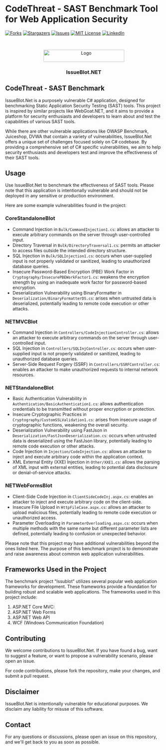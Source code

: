 

  
# CodeThreat - SAST Benchmark Tool for Web Application Security
[![Forks][forks-shield]][forks-url]
[![Stargazers][stars-shield]][stars-url]
[![Issues][issues-shield]][issues-url]
[![MIT License][license-shield]][license-url]
[![LinkedIn][linkedin-shield]][linkedin-url]



<!-- PROJECT LOGO -->
<br />
<p align="center">
  <a href="https://codethreat.com">
    <img src="https://codethreat.com/images/Codethreat-Logo-kucuk-logo-p-800.png" alt="Logo" width="259" height="39">
  </a>

  <h3 align="center">IssueBlot.NET</h3>

</p>


## CodeThreat - SAST Benchmark

IssueBlot.Net is a purposely vulnerable C# application, designed for benchmarking Static Application Security Testing (SAST) tools. This project is inspired by similar projects like WebGoat.NET, and it aims to provide a platform for security enthusiasts and developers to learn about and test the capabilities of various SAST tools.

While there are other vulnerable applications like OWASP Benchmark, Juiceshop, DVWA that contain a variety of vulnerabilities, IssueBlot.Net offers a unique set of challenges focused solely on C# codebase. By providing a comprehensive set of C# specific vulnerabilities, we aim to help security enthusiasts and developers test and improve the effectiveness of their SAST tools.

## Usage

Use IssueBlot.Net to benchmark the effectiveness of SAST tools. Please note that this application is intentionally vulnerable and should not be deployed in any sensitive or production environment.

Here are some example vulnerabilities found in the project:

### CoreStandaloneBlot

-   Command Injection in `Bulk/CommandInjection1.cs`:  allows an attacker to execute arbitrary commands on the server through user-controlled input.
-   Directory Traversal in `Bulk/DirectoryTraversal1.cs`:  permits an attacker to access files outside the intended directory structure.
-   SQL Injection in `Bulk/SQLInjection1.cs`:  occurs when user-supplied input is not properly validated or sanitized, leading to unauthorized database queries.
-   Insecure Password-Based Encryption (PBE) Work Factor in `Cryptography/InsecurePBEWorkFactor1.cs`:  weakens the encryption strength by using an inadequate work factor for password-based encryption.
-   Deserialization Vulnerability using BinaryFormatter in `Deserialization/BinaryFormatterDS.cs`:  arises when untrusted data is deserialized, potentially leading to remote code execution or other attacks.

### NETMVCBlot

-   Command Injection in `Controllers/CodeInjectionController.cs`:  allows an attacker to execute arbitrary commands on the server through user-controlled input.
-   SQL Injection in `Controllers/SQLInjController.cs`:  occurs when user-supplied input is not properly validated or sanitized, leading to unauthorized database queries.
-   Server-Side Request Forgery (SSRF) in `Controllers/SSRFController.cs`:  enables an attacker to make unauthorized requests to internal network resources.

### NETStandaloneBlot

-   Basic Authentication Vulnerability in `Authentication/BasicAuthentication1.cs`: allows authentication credentials to be transmitted without proper encryption or protection.
-   Insecure Cryptographic Practices in `Cryptography/CustomSSLValidation1.cs`:  arises from insecure usage of cryptographic functions, weakening the overall security.
-   Deserialization Vulnerability using FastJson in `Deserialization/FastJsonDeserialization.cs`:  occurs when untrusted data is deserialized using the FastJson library, potentially leading to remote code execution or other attacks.
-   Code Injection in `Injection/CodeInjection.cs`:  allows an attacker to inject and execute arbitrary code within the application context.
-   XML External Entity (XXE) Injection in `Other/XXE1.cs`:  allows the parsing of XML input with external entities, leading to potential data disclosure or denial-of-service attacks.


### NETWebFormsBlot

-   Client-Side Code Injection in `ClientSideCodeInj.aspx.cs`:  enables an attacker to inject and execute arbitrary code on the client-side.
-   Insecure File Upload in `HttpFileCase.aspx.cs`:  allows an attacker to upload malicious files, potentially leading to remote code execution or unauthorized access.
-   Parameter Overloading in `ParameterOverloading.aspx.cs`: occurs when multiple methods with the same name but different parameter lists are defined, potentially leading to confusion or unexpected behavior.

Please note that this project may have additional vulnerabilities beyond the ones listed here. The purpose of this benchmark project is to demonstrate and raise awareness about common web application vulnerabilities.

## Frameworks Used in the Project

The benchmark project "Issublot" utilizes several popular web application frameworks for development. These frameworks provide a foundation for building robust and scalable web applications. The frameworks used in this project include:

1.  ASP.NET Core MVC:
2.  ASP.NET Web Forms
3.  ASP.NET Web API
4.  WCF (Windows Communication Foundation)
## Contributing

We welcome contributions to IssueBlot.Net. If you have found a bug, want to suggest a feature, or want to propose a vulnerability scenario, please open an issue.

For code contributions, please fork the repository, make your changes, and submit a pull request.

## Disclaimer

IssueBlot.Net is intentionally vulnerable for educational purposes. We disclaim any liability for misuse of this software.

## Contact

For any questions or discussions, please open an issue on this repository, and we'll get back to you as soon as possible.

  
<!-- MARKDOWN LINKS & IMAGES -->
<!-- https://www.markdownguide.org/basic-syntax/#reference-style-links -->
[forks-shield]: https://img.shields.io/github/forks/CodeThreat/IssueBlot.NET.svg?style=flat-square
[forks-url]: https://github.com/CodeThreat/IssueBlot.NET/network/members
[stars-shield]: https://img.shields.io/github/stars/CodeThreat/IssueBlot.NET.svg?style=flat-square
[stars-url]: https://github.com/CodeThreat/IssueBlot.NET/stargazers
[issues-shield]: https://img.shields.io/github/issues/CodeThreat/IssueBlot.NET.svg?style=flat-square
[issues-url]: https://github.com/othneildrew/IssueBlot.NET/issues
[license-shield]: https://img.shields.io/github/license/CodeThreat/IssueBlot.NET.svg?style=flat-square
[license-url]: https://github.com/CodeThreat/IssueBlot.NET/blob/main/LICENSE
[linkedin-shield]: https://img.shields.io/badge/-LinkedIn-black.svg?style=flat-square&logo=linkedin&colorB=555
[linkedin-url]: https://www.linkedin.com/company/codethreat
